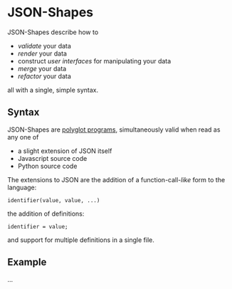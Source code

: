 # JSON-Shapes

JSON-Shapes describe how to

 - *validate* your data
 - *render* your data
 - construct *user interfaces* for manipulating your data
 - *merge* your data
 - *refactor* your data

all with a single, simple syntax.

## Syntax

JSON-Shapes are [polyglot
programs](http://en.wikipedia.org/wiki/Polyglot_%28computing%29),
simultaneously valid when read as any one of

 - a slight extension of JSON itself
 - Javascript source code
 - Python source code

The extensions to JSON are the addition of a function-call-*like* form
to the language:

    identifier(value, value, ...)

the addition of definitions:

    identifier = value;

and support for multiple definitions in a single file.

## Example

...
